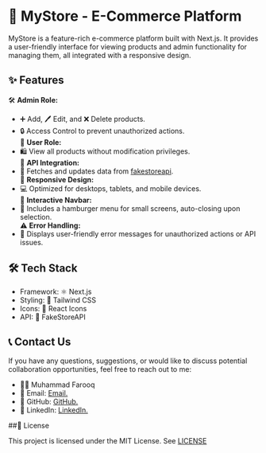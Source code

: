 # 🛒 MyStore - E-Commerce Platform

MyStore is a feature-rich e-commerce platform built with Next.js. It provides a user-friendly interface for viewing products and admin functionality for managing them, all integrated with a responsive design.


## ✨ Features

🛠️ **Admin Role:**
- ➕ Add, 🖊️ Edit, and ❌ Delete products.
- 🔒 Access Control to prevent unauthorized actions.<br/>
 👥 **User Role:**
- 🛍️  View all products without modification privileges.<br/>
🔗 **API Integration:**
- 📡 Fetches and updates data from [fakestoreapi](https://fakestoreapi.com/).<br/>
📱 **Responsive Design:**
- 💻 Optimized for desktops, tablets, and mobile devices.<br/>
🧭 **Interactive Navbar:**
- 🍔 Includes a hamburger menu for small screens, auto-closing upon selection.<br/>
⚠️ **Error Handling:**
- 🚫 Displays user-friendly error messages for unauthorized actions or API issues.


## 🛠 Tech Stack

- Framework: ⚛️ Next.js
- Styling: 🎨 Tailwind CSS
- Icons: 🌟 React Icons
- API: 🔗 FakeStoreAPI
## 📞 Contact Us

If you have any questions, suggestions, or would like to discuss potential collaboration opportunities, feel free to reach out to me:

- 🧑‍💻 Muhammad Farooq
- 📧 Email: [Email.](muhammad888xyz@gmail.com)
- 🐙 GitHub: [GitHub.](https://github.com/Muhammad-Fraooq)
- 🔗 LinkedIn: [LinkedIn.](https://www.linkedin.com/in/muhammad-farooq-1a168a2b6/)

##📄 License

This project is licensed under the MIT License. See [LICENSE](LICENSE)
